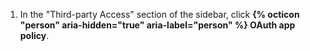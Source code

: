 1. In the "Third-party Access" section of the sidebar, click **{% octicon "person" aria-hidden="true" aria-label="person" %} OAuth app policy**.
